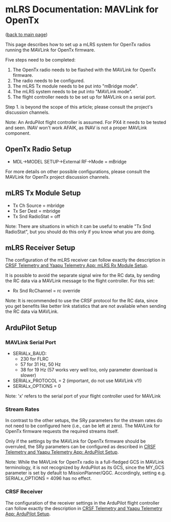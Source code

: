 # mLRS Documentation: MAVLink for OpenTx #

([back to main page](../README.md))

This page describes how to set up a mLRS system for OpenTx radios running the MAVLink for OpenTx firmware.

Five steps need to be completed:
1. The OpenTx radio needs to be flashed with the MAVLink for OpenTx firmware.
2. The radio needs to be configured. 
3. The mLRS Tx module needs to be put into "mBridge mode".
4. The mLRS system needs to be put into "MAVLink mode".
5. The flight controller needs to be set up for MAVLink on a serial port.

Step 1. is beyond the scope of this article; please consult the project's discussion channels.

Note: An ArduPilot flight controller is assumed. For PX4 it needs to be tested and seen. INAV won't work AFAIK, as INAV is not a proper MAVLink component.

## OpenTx Radio Setup

- MDL->MODEL SETUP->External RF->Mode = mBridge

For more details on other possible configurations, please consult the MAVLink for OpenTx project discussion channels.

## mLRS Tx Module Setup

- Tx Ch Source = mbridge
- Tx Ser Dest = mbridge
- Tx Snd RadioStat = off

Note: There are situations in which it can be useful to enable "Tx Snd RadioStat", but you should do this only if you know what you are doing.

## mLRS Receiver Setup

The configuration of the mLRS receiver can follow exactly the description in [CRSF Telemetry and Yaapu Telemetry App: mLRS Rx Module Setup](CRSF.md#mlrs-rx-module-setup).

It is possible to avoid the separate signal wire for the RC data, by sending the RC data via a MAVLink message to the flight controller. For this set:

- Rx Snd RcChannel = rc override

Note: It is recommended to use the CRSF protocol for the RC data, since you get benefits like better link statistics that are not available when sending the RC data via MAVLink.

## ArduPilot Setup

### MAVLink Serial Port

- SERIALx_BAUD:
    - 230 for FLRC
    - 57 for 31 Hz, 50 Hz
    - 38 for 19 Hz (57 works very well too, only parameter download is slower)
- SERIALx_PROTOCOL = 2 (important, do not use MAVLink v1!)
- SERIALx_OPTIONS = 0

Note: 'x' refers to the serial port of your flight controller used for MAVLink

### Stream Rates

In contrast to the other setups, the SRy parameters for the stream rates do not need to be configured here (i.e., can be left at zero). The MAVLink for OpenTx firmware requests the required streams itself.

Only if the settings by the MAVLink for OpenTx firmware should be overruled, the SRy parameters can be configured as described in [CRSF Telemetry and Yaapu Telemetry App: ArduPilot Setup](CRSF.md#ardupilot-setup).

Note: While the MAVLink for OpenTx radio is a full-fledged GCS in MAVLink terminology, it is not recognized by ArduPilot as its GCS, since the MY_GCS parameter is set by default to MissionPlanner/QGC. Accordingly, setting e.g. SERIALx_OPTIONS = 4096 has no effect.

### CRSF Receiver

The configuration of the receiver settings in the ArduPilot flight controller can follow exactly the description in [CRSF Telemetry and Yaapu Telemetry App: ArduPilot Setup](CRSF.md#ardupilot-setup).



